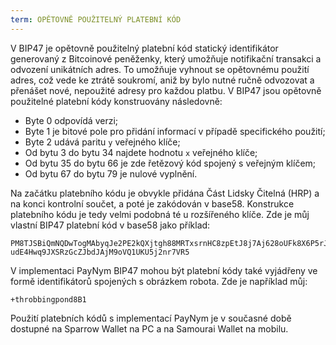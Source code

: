 ```yaml
---
term: OPĚTOVNĚ POUŽITELNÝ PLATEBNÍ KÓD
---
```


V BIP47 je opětovně použitelný platební kód statický identifikátor generovaný z Bitcoinové peněženky, který umožňuje notifikační transakci a odvození unikátních adres. To umožňuje vyhnout se opětovnému použití adres, což vede ke ztrátě soukromí, aniž by bylo nutné ručně odvozovat a přenášet nové, nepoužité adresy pro každou platbu. V BIP47 jsou opětovně použitelné platební kódy konstruovány následovně:
* Byte 0 odpovídá verzi;
* Byte 1 je bitové pole pro přidání informací v případě specifického použití;
* Byte 2 udává paritu `y` veřejného klíče;
* Od bytu 3 do bytu 34 najdete hodnotu `x` veřejného klíče;
* Od bytu 35 do bytu 66 je zde řetězový kód spojený s veřejným klíčem;
* Od bytu 67 do bytu 79 je nulové vyplnění.

Na začátku platebního kódu je obvykle přidána Část Lidsky Čitelná (HRP) a na konci kontrolní součet, a poté je zakódován v base58. Konstrukce platebního kódu je tedy velmi podobná té u rozšířeného klíče. Zde je můj vlastní BIP47 platební kód v base58 jako příklad:

```text
PM8TJSBiQmNQDwTogMAbyqJe2PE2kQXjtgh88MRTxsrnHC8zpEtJ8j7Aj628oUFk8X6P5rJ7P5qD
udE4Hwq9JXSRzGcZJbdJAjM9oVQ1UKU5j2nr7VR5
```

V implementaci PayNym BIP47 mohou být platební kódy také vyjádřeny ve formě identifikátorů spojených s obrázkem robota. Zde je například můj:

```text
+throbbingpond8B1
```

Použití platebních kódů s implementací PayNym je v současné době dostupné na Sparrow Wallet na PC a na Samourai Wallet na mobilu.